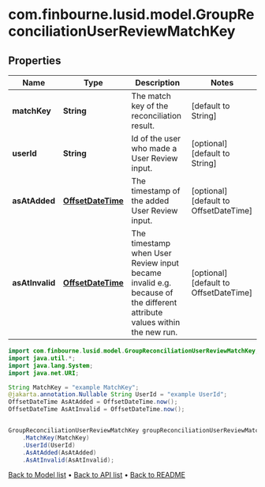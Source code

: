 # com.finbourne.lusid.model.GroupReconciliationUserReviewMatchKey

## Properties

Name | Type | Description | Notes
------------ | ------------- | ------------- | -------------
**matchKey** | **String** | The match key of the reconciliation result. | [default to String]
**userId** | **String** | Id of the user who made a User Review input. | [optional] [default to String]
**asAtAdded** | [**OffsetDateTime**](OffsetDateTime.md) | The timestamp of the added User Review input. | [optional] [default to OffsetDateTime]
**asAtInvalid** | [**OffsetDateTime**](OffsetDateTime.md) | The timestamp when User Review input became invalid e.g. because of the different attribute values within the new run. | [optional] [default to OffsetDateTime]

```java
import com.finbourne.lusid.model.GroupReconciliationUserReviewMatchKey;
import java.util.*;
import java.lang.System;
import java.net.URI;

String MatchKey = "example MatchKey";
@jakarta.annotation.Nullable String UserId = "example UserId";
OffsetDateTime AsAtAdded = OffsetDateTime.now();
OffsetDateTime AsAtInvalid = OffsetDateTime.now();


GroupReconciliationUserReviewMatchKey groupReconciliationUserReviewMatchKeyInstance = new GroupReconciliationUserReviewMatchKey()
    .MatchKey(MatchKey)
    .UserId(UserId)
    .AsAtAdded(AsAtAdded)
    .AsAtInvalid(AsAtInvalid);
```


[Back to Model list](../README.md#documentation-for-models) &#8226; [Back to API list](../README.md#documentation-for-api-endpoints) &#8226; [Back to README](../README.md)
